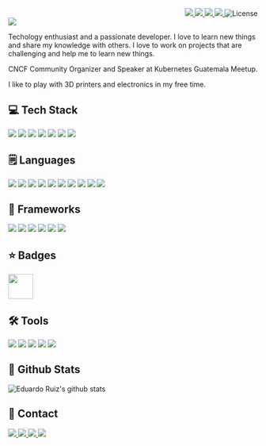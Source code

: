 
<div 
style="text-align: right">

<a href="https://www.linkedin.com/in/adawolfs/">
<img src="https://img.shields.io/badge/-LinkedIn-0077B5?logo=linkedin&logoColor=white"></img>
</a>
<a href="https://twitter.com/adawolfs">
<img src="https://img.shields.io/badge/-Twitter-1DA1F2?logo=twitter&logoColor=white"></img>
</a>
<a href="mailto:adawolfs@gmail.com">
<img src="https://img.shields.io/badge/-Email-D14836?logo=gmail&logoColor=white"></img>
</a>
<a href="https://www.tiktok.com/@adawolfs">
<img src="https://img.shields.io/badge/-TikTok-000000?logo=tiktok&logoColor=white"></img>
</a>
<img src="https://img.shields.io/github/license/adawolfs/adawolfs" alt="License"></img>
</div>

<div>
<img src="https://media2.giphy.com/headers/tverd/wnhJXkg9FM3P.gif"></img>
</div>
<!-- 
<div>
<p style="text-align:center;
margin-top: -80px; 
margin-left: 50%;
transform: translate(-50%, -50%);
font-size: 30px;
margin-bottom:55px">adawolfs</p>
</div> -->


Techology enthusiast and a passionate developer. I love to learn new things and share my knowledge with others. I love to work on projects that are challenging and help me to learn new things.

CNCF Community Organizer and Speaker at Kubernetes Guatemala Meetup.

I like to play with 3D printers and electronics in my free time.



## 💻 Tech Stack
<img src="https://img.shields.io/badge/-Linux-FCC624?logo=linux&logoColor=black"></img>
<img src="https://img.shields.io/badge/-Docker-2496ED?logo=docker&logoColor=white"></img>
<img src="https://img.shields.io/badge/-Podman-892CA0?logo=podman&logoColor=white"></img>
<img src="https://img.shields.io/badge/-Kubernetes-326ce5?logo=kubernetes&logoColor=white"></img>
<img src="https://img.shields.io/badge/-Containerd-575757?logo=containerd&logoColor=white"></img>
<img src="https://img.shields.io/badge/-Ansible-EE0000?logo=ansible&logoColor=white"></img>
<img src="https://img.shields.io/badge/-NGINX-009639?logo=nginx&logoColor=white"></img>

## 🗒️ Languages
<img src="https://img.shields.io/badge/-Python-3776AB?logo=python&logoColor=white"></img>
<img src="https://img.shields.io/badge/-Dart-0175C2?logo=dart&logoColor=white"></img>
<img src="https://img.shields.io/badge/-JavaScript-F7DF1E?logo=javascript&logoColor=black"></img>
<img src="https://img.shields.io/badge/-TypeScript-3178C6?logo=typescript&logoColor=white"></img>
<img src="https://img.shields.io/badge/-Go-00ADD8?logo=go&logoColor=white"></img>
<img src="https://img.shields.io/badge/Kotlin-0095D5?logo=kotlin&logoColor=white"></img>
<img src="https://img.shields.io/badge/C%2B%2B-00599C?logo=c%2B%2B&logoColor=white"></img>
<img src="https://img.shields.io/badge/C-00599C?logo=c&logoColor=white"></img>
<img src="https://img.shields.io/badge/-Rust-000000?logo=rust&logoColor=white"></img>
<img src="https://img.shields.io/badge/WASM-654FF0?logo=webassembly&logoColor=white"></img>

## 🧩 Frameworks 
<img src="https://img.shields.io/badge/-Flask-000000?logo=flask&logoColor=white"></img>
<img src="https://img.shields.io/badge/-Django-092E20?logo=django&logoColor=white"></img>
<img src="https://img.shields.io/badge/-Vue.js-4FC08D?logo=vue.js&logoColor=white"></img>
<img src="https://img.shields.io/badge/-React-61DAFB?logo=react&logoColor=white"></img>
<img src="https://img.shields.io/badge/-Flutter-02569B?logo=flutter&logoColor=white"></img>
<img src="https://img.shields.io/badge/-Arduino-00979D?logo=arduino&logoColor=white"></img>


## ⭐ Badges
<a href="https://www.credly.com/badges/c6b64523-67e5-4954-a528-cb3b383c6ace/public_url">
<img src="https://www.cncf.io/wp-content/uploads/2021/09/kcna_color.svg" width="50px"></img>
</a>

## 🛠️ Tools
<img src="https://img.shields.io/badge/-Git-F05032?logo=git&logoColor=white"></img>
<img src="https://img.shields.io/badge/-GitHub-181717?logo=github&logoColor=white"></img>
<img src="https://img.shields.io/badge/-GitLab-FCA121?logo=gitlab&logoColor=white"></img>
<img src="https://img.shields.io/badge/-Jira-0052CC?logo=jira&logoColor=white"></img>
<img src="https://img.shields.io/badge/-Confluence-172B4D?logo=confluence&logoColor=white"></img>


## 📡 Github Stats
![Eduardo Ruiz's github stats](https://github-readme-stats.vercel.app/api?username=adawolfs&show_icons=true&hide_border=true)

## 📧 Contact


<a href="https://www.linkedin.com/in/adawolfs/">
<img src="https://img.shields.io/badge/-LinkedIn-0077B5?logo=linkedin&logoColor=white"></img>
</a>
<a href="https://twitter.com/adawolfs">
<img src="https://img.shields.io/badge/-Twitter-1DA1F2?logo=twitter&logoColor=white"></img>
</a>
<a href="mailto:adawolfs@gmail.com">
<img src="https://img.shields.io/badge/-Email-D14836?logo=gmail&logoColor=white"></img>
</a>
<a href="https://www.tiktok.com/@adawolfs">
<img src="https://img.shields.io/badge/-TikTok-000000?logo=tiktok&logoColor=white"></img>
</a>

